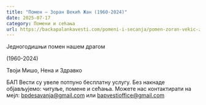 ```yaml
---
title: "Помен – Зоран Векић Жан (1960-2024)"
date: 2025-07-17
category: Помени и сећања
url: https://backapalankavesti.com/pomeni-i-secanja/pomen-zoran-vekic-zan-1960-2024/
---
```


Једногодишњи помен нашем драгом

(1960-2024)

Твоји Мишо, Нена и Здравко

БАП Вести су увеле потпуно бесплатну услугу. Без накнаде објављујемо: читуље, помене и сећања. Можете нас контактирати на мејл: bpdesavanja@gmail.com или bapvestioffice@gmail.com
